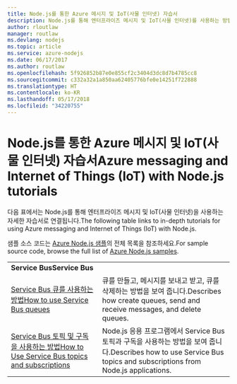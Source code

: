 ```yaml
---
title: Node.js를 통한 Azure 메시지 및 IoT(사물 인터넷) 자습서
description: Node.js를 통해 엔터프라이즈 메시지 및 IoT(사물 인터넷)를 사용하는 방법을 보여 주는 자습서입니다.
author: rloutlaw
manager: routlaw
ms.devlang: nodejs
ms.topic: article
ms.service: azure-nodejs
ms.date: 06/17/2017
ms.author: routlaw
ms.openlocfilehash: 5f926852b87e0e855cf2c3404d3dc8d7b4785cc8
ms.sourcegitcommit: c332a32a1a850aa62405776bfe0e14251f722888
ms.translationtype: HT
ms.contentlocale: ko-KR
ms.lasthandoff: 05/17/2018
ms.locfileid: "34220755"
---
```

# <a name="azure-messaging-and-internet-of-things-iot-with-nodejs-tutorials"></a><span data-ttu-id="22af5-103">Node.js를 통한 Azure 메시지 및 IoT(사물 인터넷) 자습서</span><span class="sxs-lookup"><span data-stu-id="22af5-103">Azure messaging and Internet of Things (IoT) with Node.js tutorials</span></span>

<span data-ttu-id="22af5-104">다음 표에서는 Node.js를 통해 엔터프라이즈 메시지 및 IoT(사물 인터넷)을 사용하는 자세한 자습서로 연결됩니다.</span><span class="sxs-lookup"><span data-stu-id="22af5-104">The following table links to in-depth tutorials for using Azure messaging and Internet of Things (IoT) with Node.js.</span></span>

<span data-ttu-id="22af5-105">샘플 소스 코드는 [Azure Node.js 샘플](https://azure.microsoft.com/resources/samples/?term=nodejs)의 전체 목록을 참조하세요.</span><span class="sxs-lookup"><span data-stu-id="22af5-105">For sample source code, browse the full list of [Azure Node.js samples](https://azure.microsoft.com/resources/samples/?term=nodejs).</span></span>

| | |
|---|---|
| <span data-ttu-id="22af5-106">**Service Bus**</span><span class="sxs-lookup"><span data-stu-id="22af5-106">**Service Bus**</span></span> ||
| [<span data-ttu-id="22af5-107">Service Bus 큐를 사용하는 방법</span><span class="sxs-lookup"><span data-stu-id="22af5-107">How to use Service Bus queues</span></span>](http://docs.microsoft.com/azure/service-bus-messaging/service-bus-nodejs-how-to-use-queues?toc=/azure/node/toc.json&bc=/azure/node/toc.json) | <span data-ttu-id="22af5-108">큐를 만들고, 메시지를 보내고 받고, 큐를 삭제하는 방법을 보여 줍니다.</span><span class="sxs-lookup"><span data-stu-id="22af5-108">Describes how create queues, send and receive messages, and delete queues.</span></span> |
| [<span data-ttu-id="22af5-109">Service Bus 토픽 및 구독을 사용하는 방법</span><span class="sxs-lookup"><span data-stu-id="22af5-109">How to Use Service Bus topics and subscriptions</span></span>](http://docs.microsoft.com/azure/service-bus-messaging/service-bus-nodejs-how-to-use-topics-subscriptions?toc=/azure/node/toc.json&bc=/azure/node/toc.json) | <span data-ttu-id="22af5-110">Node.js 응용 프로그램에서 Service Bus 토픽과 구독을 사용하는 방법을 보여 줍니다.</span><span class="sxs-lookup"><span data-stu-id="22af5-110">Describes how to use Service Bus topics and subscriptions from Node.js applications.</span></span> |
